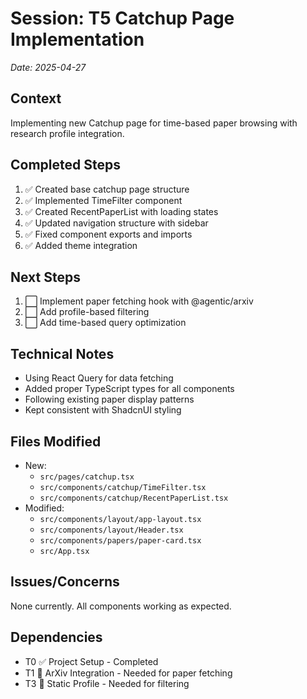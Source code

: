 # Session: T5 Catchup Page Implementation
*Date: 2025-04-27*

## Context
Implementing new Catchup page for time-based paper browsing with research profile integration.

## Completed Steps
1. ✅ Created base catchup page structure
2. ✅ Implemented TimeFilter component
3. ✅ Created RecentPaperList with loading states
4. ✅ Updated navigation structure with sidebar
5. ✅ Fixed component exports and imports
6. ✅ Added theme integration

## Next Steps
1. ⬜ Implement paper fetching hook with @agentic/arxiv
2. ⬜ Add profile-based filtering
3. ⬜ Add time-based query optimization

## Technical Notes
- Using React Query for data fetching
- Added proper TypeScript types for all components
- Following existing paper display patterns
- Kept consistent with ShadcnUI styling

## Files Modified
- New:
  - `src/pages/catchup.tsx`
  - `src/components/catchup/TimeFilter.tsx`
  - `src/components/catchup/RecentPaperList.tsx`
- Modified:
  - `src/components/layout/app-layout.tsx`
  - `src/components/layout/Header.tsx`
  - `src/components/papers/paper-card.tsx`
  - `src/App.tsx`

## Issues/Concerns
None currently. All components working as expected.

## Dependencies
- T0 ✅ Project Setup - Completed
- T1 🔄 ArXiv Integration - Needed for paper fetching
- T3 🔄 Static Profile - Needed for filtering